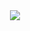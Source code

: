 <!-- dynamic typing effect 动态打字效果 -->
<div align="center">
    <a href="https://blog.sunguoqi.com/">
        <img
            src="https://readme-typing-svg.demolab.com?font=Fira+Code&pause=1000&width=435&lines=System.out.println(%22Hello%2C%20World%22);小孙同学祝您今天愉快!&center=true&size=27" />
    </a>
</div>
